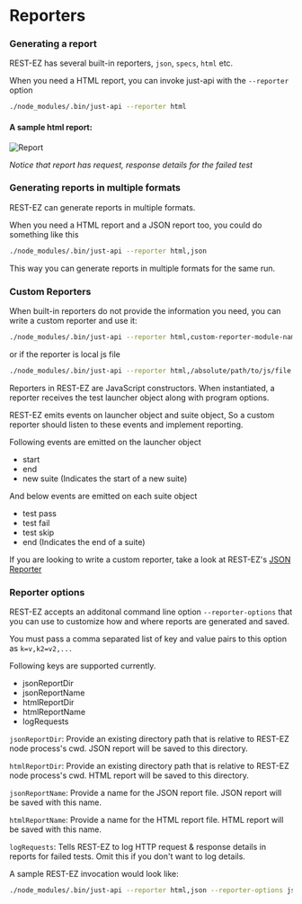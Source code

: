# Reporters


### Generating a report ###
REST-EZ has several built-in reporters, `json`, `specs`, `html` etc.

When you need a HTML report, you can invoke just-api with the `--reporter` option

```bash
./node_modules/.bin/just-api --reporter html
```

#### A sample html report:

![Report](./images/html-report.png)

_Notice that report has request, response details for the failed test_

### Generating reports in multiple formats ###

REST-EZ can generate reports in multiple formats.

When you need a HTML report and a JSON report too, you could do something like this

```bash
./node_modules/.bin/just-api --reporter html,json
```

This way you can generate reports in multiple formats for the same run.

### Custom Reporters ###

When built-in reporters do not provide the information you need, you can write a custom reporter and use it:

```bash
./node_modules/.bin/just-api --reporter html,custom-reporter-module-name
```
or if the reporter is local js file

```bash
./node_modules/.bin/just-api --reporter html,/absolute/path/to/js/file
```

Reporters in REST-EZ are JavaScript constructors. When instantiated, a reporter receives the test launcher object  along with program options.


REST-EZ emits events on launcher object and suite object, So a custom reporter should listen to these events and implement  reporting.

Following events are emitted on the launcher object

 - start
 - end
 - new suite (Indicates the start of a new suite)

 And below events are emitted on each suite object

  - test pass
  - test fail
  - test skip
  - end (Indicates the end of a suite)

If you are looking to write a custom reporter, take a look at REST-EZ's [JSON Reporter](https://github.com/blossomfinance/rest-ez/blob/master/lib/reporters/json.js)

### Reporter options ###

REST-EZ accepts an additonal command line option `--reporter-options` that you can use to customize how and where reports are generated and saved.

You must pass a comma separated list of key and value pairs to this option as `k=v,k2=v2,...`

Following keys are supported currently.

  - jsonReportDir
  - jsonReportName
  - htmlReportDir
  - htmlReportName
  - logRequests

`jsonReportDir`: Provide an existing directory path that is relative to REST-EZ node process's cwd. JSON report will be saved to this directory.

`htmlReportDir`: Provide an existing directory path that is relative to REST-EZ node process's cwd. HTML report will be saved to this directory.

`jsonReportName`: Provide a name for the JSON report file. JSON report will be saved with this name.

`htmlReportName`: Provide a name for the HTML report file. HTML report will be saved with this name.

`logRequests`: Tells REST-EZ to log HTTP request & response details in reports for failed tests. Omit this if you don't want to log details.


A sample REST-EZ invocation would look like:


```bash
./node_modules/.bin/just-api --reporter html,json --reporter-options jsonReportDir=reports,jsonReportName=json-report,htmlReportDir=reports,htmlReportName=html-report,logRequests
```

